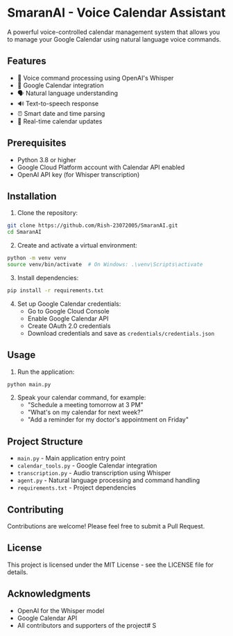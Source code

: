 # SmaranAI - Voice Calendar Assistant

A powerful voice-controlled calendar management system that allows you to manage your Google Calendar using natural language voice commands.

## Features

- 🎤 Voice command processing using OpenAI's Whisper
- 📅 Google Calendar integration
- 🗣️ Natural language understanding
- 🔊 Text-to-speech response
- ⏰ Smart date and time parsing
- 🔄 Real-time calendar updates

## Prerequisites

- Python 3.8 or higher
- Google Cloud Platform account with Calendar API enabled
- OpenAI API key (for Whisper transcription)

## Installation

1. Clone the repository:
```bash
git clone https://github.com/Rish-23072005/SmaranAI.git
cd SmaranAI
```

2. Create and activate a virtual environment:
```bash
python -m venv venv
source venv/bin/activate  # On Windows: .\venv\Scripts\activate
```

3. Install dependencies:
```bash
pip install -r requirements.txt
```

4. Set up Google Calendar credentials:
   - Go to Google Cloud Console
   - Enable Google Calendar API
   - Create OAuth 2.0 credentials
   - Download credentials and save as `credentials/credentials.json`

## Usage

1. Run the application:
```bash
python main.py
```

2. Speak your calendar command, for example:
   - "Schedule a meeting tomorrow at 3 PM"
   - "What's on my calendar for next week?"
   - "Add a reminder for my doctor's appointment on Friday"

## Project Structure

- `main.py` - Main application entry point
- `calendar_tools.py` - Google Calendar integration
- `transcription.py` - Audio transcription using Whisper
- `agent.py` - Natural language processing and command handling
- `requirements.txt` - Project dependencies

## Contributing

Contributions are welcome! Please feel free to submit a Pull Request.

## License

This project is licensed under the MIT License - see the LICENSE file for details.

## Acknowledgments

- OpenAI for the Whisper model
- Google Calendar API
- All contributors and supporters of the project#   S
 

